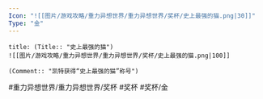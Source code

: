 ```yaml
---
Icon: "![[图片/游戏攻略/重力异想世界/重力异想世界/奖杯/史上最强的猫.png|30]]"
Type: "金"
---
```

```ad-common-gold-trophy
title: (Title:: "史上最强的猫")
![[图片/游戏攻略/重力异想世界/重力异想世界/奖杯/史上最强的猫.png|100]]

(Comment:: "凯特获得“史上最强的猫”称号")
```

#重力异想世界/重力异想世界/奖杯 #奖杯 #奖杯/金
